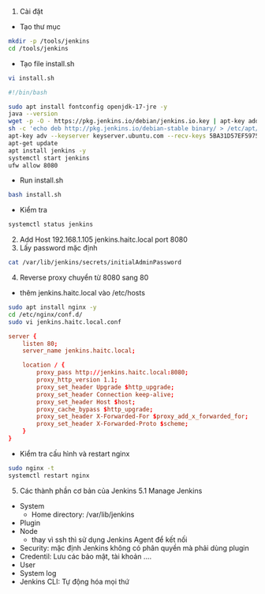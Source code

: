 1. Cài đặt

- Tạo thư mục

``` sh
mkdir -p /tools/jenkins
cd /tools/jenkins
```

- Tạo file install.sh

``` sh
vi install.sh
```

``` install.sh
#!/bin/bash

sudo apt install fontconfig openjdk-17-jre -y
java --version
wget -p -O - https://pkg.jenkins.io/debian/jenkins.io.key | apt-key add -
sh -c 'echo deb http://pkg.jenkins.io/debian-stable binary/ > /etc/apt/sources.list.d/jenkins.list'
apt-key adv --keyserver keyserver.ubuntu.com --recv-keys 5BA31D57EF5975CA
apt-get update
apt install jenkins -y
systemctl start jenkins
ufw allow 8080
```

- Run install.sh

``` sh
bash install.sh
```

- Kiểm tra

``` sh
systemctl status jenkins
```

2. Add Host
192.168.1.105 jenkins.haitc.local
port 8080
3. Lấy password mặc định

``` sh
cat /var/lib/jenkins/secrets/initialAdminPassword
```

4. Reverse proxy chuyển từ 8080 sang 80

- thêm jenkins.haitc.local vào /etc/hosts

``` sh
sudo apt install nginx -y
cd /etc/nginx/conf.d/
sudo vi jenkins.haitc.local.conf
```

``` jenkins.haitc.local.conf
server {
    listen 80;
    server_name jenkins.haitc.local;

    location / {
        proxy_pass http://jenkins.haitc.local:8080;
        proxy_http_version 1.1;
        proxy_set_header Upgrade $http_upgrade;
        proxy_set_header Connection keep-alive;
        proxy_set_header Host $host;
        proxy_cache_bypass $http_upgrade;
        proxy_set_header X-Forwarded-For $proxy_add_x_forwarded_for;
        proxy_set_header X-Forwarded-Proto $scheme;
    }
}
```

- Kiểm tra cấu hình và restart nginx

``` sh
sudo nginx -t
systemctl restart nginx
```

5. Các thành phần cơ bản của Jenkins
5.1 Manage Jenkins

- System
  - Home directory: /var/lib/jenkins
- Plugin
- Node
  - thay vì ssh thì sử dụng Jenkins Agent để kết nối
- Security: mặc định Jenkins không có phân quyền mà phải dùng plugin
- Credentil: Lưu các bảo mật, tài khoản ....
- User
- System log
- Jenkins CLI: Tự động hóa mọi thứ
